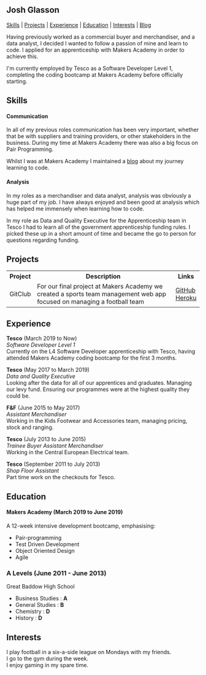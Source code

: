 ## Josh Glasson

[Skills](#skills) | [Projects](#projects) | [Experience](#experience) | [Education](#education) | [Interests](#interests) | [Blog](https://joshlearningto.code.blog/)

Having previously worked as a commercial buyer and merchandiser, and a data analyst, I decided I wanted to follow a passion of mine and learn to code. I applied for an apprenticeship with Makers Academy in order to achieve this.

I'm currently employed by Tesco as a Software Developer Level 1, completing the coding bootcamp at Makers Academy before officially starting.


## Skills

#### Communication

In all of my previous roles communication has been very important, whether that be with suppliers and training providers, or other stakeholders in the business. During my time at Makers Academy there was also a big focus on Pair Programming.

Whilst I was at Makers Academy I maintained a [blog](https://joshlearningto.code.blog/) about my journey learning to code.

#### Analysis

In my roles as a merchandiser and data analyst, analysis was obviously a huge part of my job. I have always enjoyed and been good at analysis which has helped me immensely when learning how to code.

In my role as Data and Quality Executive for the Apprenticeship team in Tesco I had to learn all of the government apprenticeship funding rules. I picked these up in a short amount of time and became the go to person for questions regarding funding.


## Projects

<table style="width:100%">
  <tr>
    <th>Project</th>
    <th>Description</th> 
    <th>Links</th>
  </tr>
  <tr>
    <td>GitClub</td>
    <td>For our final project at Makers Academy we created a sports team management web app focused on managing a football team</td> 
    <td><a href="https://github.com/JoshGlasson/GitClub">GitHub</a><br /><a href="https://gitclub-fc.herokuapp.com">Heroku</a></td>
  </tr>
</table>


## Experience

**Tesco** (March 2019 to Now)    
*Software Developer Level 1*  
Currently on the L4 Software Developer apprenticeship with Tesco, having attended Makers Academy coding bootcamp for the first 3 months.

**Tesco** (May 2017 to March 2019)   
*Data and Quality Executive*  
Looking after the data for all of our apprentices and graduates. Managing our levy fund. Ensuring our programmes were at the highest quality they could be.

**F&F** (June 2015 to May 2017)  
*Assistant Merchandiser*  
Working in the Kids Footwear and Accessories team, managing pricing, stock and ranging.

**Tesco** (July 2013 to June 2015)   
*Trainee Buyer*
*Assistant Merchandiser*  
Working in the Central European Electrical team.

**Tesco** (September 2011 to July 2013)   
*Shop Floor Assistant*  
Part time work on the checkouts for Tesco.


## Education

#### Makers Academy (March 2019 to June 2019)

A 12-week intensive development bootcamp, emphasising:
- Pair-programming
- Test Driven Development
- Object Oriented Design
- Agile

### A Levels (June 2011 - June 2013)
Great Baddow High School
- Business Studies : **A**
- General Studies : **B**
- Chemistry : **D**
- History : **D**



## Interests

I play football in a six-a-side league on Mondays with my friends.   
I go to the gym during the week.   
I enjoy gaming in my spare time.
